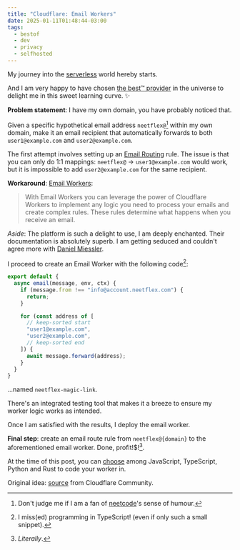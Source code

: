 ```yaml
---
title: "Cloudflare: Email Workers"
date: 2025-01-11T01:48:44-03:00
tags:
  - bestof
  - dev
  - privacy
  - selfhosted
---
```


My journey into the
[serverless](https://en.wikipedia.org/wiki/Serverless_computing) world hereby
starts.

And I am very happy to have chosen [the best™
provider](https://www.cloudflare.com/) in the universe to delight me in this
sweet learning curve. ✨

**Problem statement**: I have my own domain, you have probably noticed that.

Given a specific hypothetical email address `neetflex@`[^1] within my own
domain, make it an email recipient that automatically forwards to both
`user1@example.com` and `user2@example.com`.

The first attempt involves setting up an [Email
Routing](https://developers.cloudflare.com/email-routing/) rule. The issue is
that you can only do 1:1 mappings: `neetflex@` -> `user1@example.com`
would work, but it is impossible to add `user2@example.com` for the same
recipient.

**Workaround**: [Email Workers](https://developers.cloudflare.com/email-routing/email-workers/):

> With Email Workers you can leverage the power of Cloudflare Workers to
> implement any logic you need to process your emails and create complex rules.
> These rules determine what happens when you receive an email.

_Aside_: The platform is such a delight to use, I am deeply enchanted. Their
documentation is absolutely superb. I am getting seduced and couldn't agree more
with [Daniel
Miessler](https://danielmiessler.com/blog/google-has-opened-the-door-to-cloudflare).

I proceed to create an Email Worker with the following code[^2]:

```ts
export default {
  async email(message, env, ctx) {
    if (message.from !== "info@account.neetflex.com") {
      return;
    }

    for (const address of [
      // keep-sorted start
      "user1@example.com",
      "user2@example.com",
      // keep-sorted end
    ]) {
      await message.forward(address);
    }
  }
}
```

...named `neetflex-magic-link`.

There's an integrated testing tool that makes it a breeze to ensure my worker
logic works as intended.

Once I am satisfied with the results, I deploy the email worker.

**Final step**: create an email route rule from `neetflex@{domain}` to the
aforementioned email worker. Done, profit!$![^3].

At the time of this post, you can
[choose](https://developers.cloudflare.com/workers/languages/) among JavaScript,
TypeScript, Python and Rust to code your worker in.

Original idea:
[source](https://community.cloudflare.com/t/routing-an-email-to-more-than-one-address-from-the-same-user/437169/2)
from Cloudflare Community.

[^1]: Don't judge me if I am a fan of [neetcode](https://neetcode.io/)'s sense
    of humour.

[^2]: I miss(ed) programming in TypeScript! (even if only such a small snippet).

[^3]: _Literally_.
